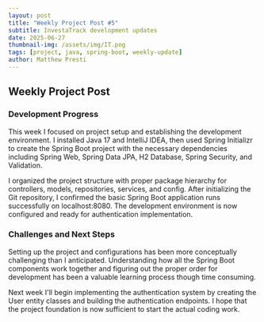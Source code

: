```yaml
---
layout: post
title: "Weekly Project Post #5"
subtitle: InvestaTrack development updates
date: 2025-06-27
thumbnail-img: /assets/img/IT.png
tags: [project, java, spring-boot, weekly-update]
author: Matthew Presti
---
```


## Weekly Project Post


### Development Progress

This week I focused on project setup and establishing the development environment. I installed Java 17 and IntelliJ IDEA, then used Spring Initializr to create the Spring Boot project with the necessary dependencies including Spring Web, Spring Data JPA, H2 Database, Spring Security, and Validation.

I organized the project structure with proper package hierarchy for controllers, models, repositories, services, and config. After initializing the Git repository, I confirmed the basic Spring Boot application runs successfully on localhost:8080. The development environment is now configured and ready for authentication implementation.

### Challenges and Next Steps

Setting up the project and configurations has been more conceptually challenging than I anticipated. Understanding how all the Spring Boot components work together and figuring out the proper order for development has been a valuable learning process though time consuming.

Next week I'll begin implementing the authentication system by creating the User entity classes and building the authentication endpoints. I hope that the project foundation is now sufficient to start the actual coding work.
